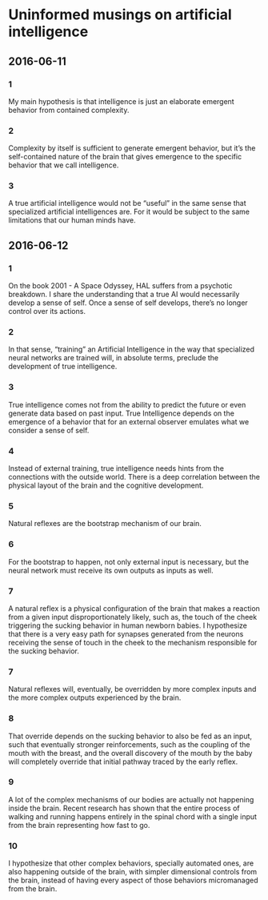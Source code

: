 ﻿# Uninformed musings on artificial intelligence
## 2016-06-11
### 1
My main hypothesis is that intelligence is just an elaborate emergent behavior from contained complexity.
### 2
Complexity by itself is sufficient to generate emergent behavior, but it’s the self-contained nature of the brain that gives emergence to the specific behavior that we call intelligence.
### 3
A true artificial intelligence would not be “useful” in the same sense that specialized artificial intelligences are. For it would be subject to the same limitations that our human minds have.
## 2016-06-12
### 1
On the book 2001 - A Space Odyssey, HAL suffers from a psychotic breakdown. I share the understanding that a true AI would necessarily develop a sense of self. Once a sense of self  develops, there’s no longer control over its actions.
### 2
In that sense, “training” an Artificial Intelligence in the way that specialized neural networks are trained will, in absolute terms, preclude the development of true intelligence.
### 3
True intelligence comes not from the ability to predict the future or even generate data based on past input. True Intelligence depends on the emergence of a behavior that for an external observer emulates what we consider a sense of self.
### 4
Instead of external training, true intelligence needs hints from the connections with the outside world. There is a deep correlation between the physical layout of the brain and the cognitive development.
### 5
Natural reflexes are the bootstrap mechanism of our brain.
### 6
For the bootstrap to happen, not only external input is necessary, but the neural network must receive its own outputs as inputs as well.
### 7
A natural reflex is a physical configuration of the brain that makes a reaction from a given input disproportionately likely, such as, the touch of the cheek triggering the sucking behavior in human newborn babies. I hypothesize that there is a very easy path for synapses generated from the neurons receiving the sense of touch in the cheek to the mechanism responsible for the sucking behavior.
### 7
Natural reflexes will, eventually, be overridden by more complex inputs and the more complex outputs experienced by the brain.
### 8
That override depends on the sucking behavior to also be fed as an input, such that eventually stronger reinforcements, such as the coupling of the mouth with the breast, and the overall discovery of the mouth by the baby will completely override that initial pathway traced by the early reflex.
### 9
A lot of the complex mechanisms of our bodies are actually not happening inside the brain. Recent research has shown that the entire process of walking and running happens entirely in the spinal chord with a single input from the brain representing how fast to go.
### 10
I hypothesize that other complex behaviors, specially automated ones, are also happening outside of the brain, with simpler dimensional controls from the brain, instead of having every aspect of those behaviors micromanaged from the brain.
